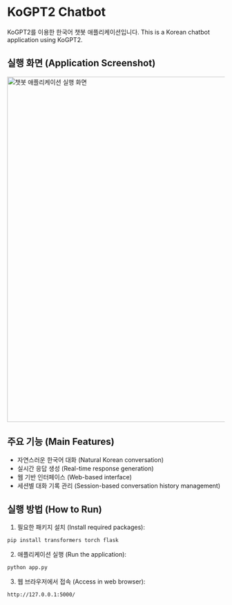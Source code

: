 # KoGPT2 Chatbot

KoGPT2를 이용한 한국어 챗봇 애플리케이션입니다.
This is a Korean chatbot application using KoGPT2.

## 실행 화면 (Application Screenshot)

<img src="./skt_KoGPT2/chatbot_app.png" width="800" alt="챗봇 애플리케이션 실행 화면">

## 주요 기능 (Main Features)

- 자연스러운 한국어 대화 (Natural Korean conversation)
- 실시간 응답 생성 (Real-time response generation)
- 웹 기반 인터페이스 (Web-based interface)
- 세션별 대화 기록 관리 (Session-based conversation history management)

## 실행 방법 (How to Run)

1. 필요한 패키지 설치 (Install required packages):
```bash
pip install transformers torch flask
```

2. 애플리케이션 실행 (Run the application):
```bash
python app.py
```

3. 웹 브라우저에서 접속 (Access in web browser):
```
http://127.0.0.1:5000/
``` 